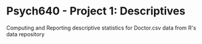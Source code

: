 # Psych640 - Project 1: Descriptives
Computing and Reporting descriptive statistics for Doctor.csv data from R's data repository
